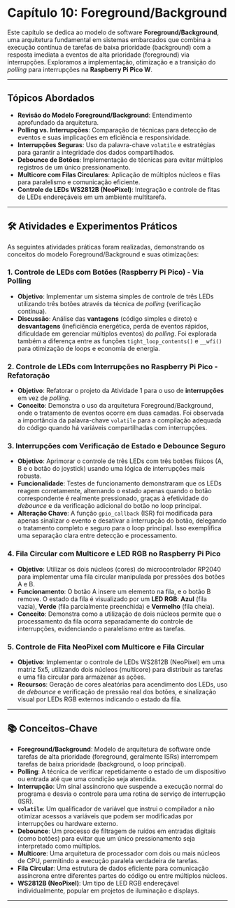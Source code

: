 # Capítulo 10: Foreground/Background

Este capítulo se dedica ao modelo de software **Foreground/Background**, uma arquitetura fundamental em sistemas embarcados que combina a execução contínua de tarefas de baixa prioridade (background) com a resposta imediata a eventos de alta prioridade (foreground) via interrupções. Exploramos a implementação, otimização e a transição do *polling* para interrupções na **Raspberry Pi Pico W**.

---

## Tópicos Abordados

* **Revisão do Modelo Foreground/Background**: Entendimento aprofundado da arquitetura.
* **Polling vs. Interrupções**: Comparação de técnicas para detecção de eventos e suas implicações em eficiência e responsividade.
* **Interrupções Seguras**: Uso da palavra-chave `volatile` e estratégias para garantir a integridade dos dados compartilhados.
* **Debounce de Botões**: Implementação de técnicas para evitar múltiplos registros de um único pressionamento.
* **Multicore com Filas Circulares**: Aplicação de múltiplos núcleos e filas para paralelismo e comunicação eficiente.
* **Controle de LEDs WS2812B (NeoPixel)**: Integração e controle de fitas de LEDs endereçáveis em um ambiente multitarefa.

---

## 🛠️ Atividades e Experimentos Práticos

As seguintes atividades práticas foram realizadas, demonstrando os conceitos do modelo Foreground/Background e suas otimizações:

### 1. Controle de LEDs com Botões (Raspberry Pi Pico) - Via Polling

* **Objetivo**: Implementar um sistema simples de controle de três LEDs utilizando três botões através da técnica de *polling* (verificação contínua).
* **Discussão**: Análise das **vantagens** (código simples e direto) e **desvantagens** (ineficiência energética, perda de eventos rápidos, dificuldade em gerenciar múltiplos eventos) do *polling*. Foi explorada também a diferença entre as funções `tight_loop_contents()` e `__wfi()` para otimização de loops e economia de energia.

### 2. Controle de LEDs com Interrupções no Raspberry Pi Pico - Refatoração

* **Objetivo**: Refatorar o projeto da Atividade 1 para o uso de **interrupções** em vez de *polling*.
* **Conceito**: Demonstra o uso da arquitetura Foreground/Background, onde o tratamento de eventos ocorre em duas camadas. Foi observada a importância da palavra-chave `volatile` para a compilação adequada do código quando há variáveis compartilhadas com interrupções.

### 3. Interrupções com Verificação de Estado e Debounce Seguro

* **Objetivo**: Aprimorar o controle de três LEDs com três botões físicos (A, B e o botão do joystick) usando uma lógica de interrupções mais robusta.
* **Funcionalidade**: Testes de funcionamento demonstraram que os LEDs reagem corretamente, alternando o estado apenas quando o botão correspondente é realmente pressionado, graças à efetividade do *debounce* e da verificação adicional do botão no loop principal.
* **Alteração Chave**: A função `gpio_callback` (ISR) foi modificada para apenas sinalizar o evento e desativar a interrupção do botão, delegando o tratamento completo e seguro para o loop principal. Isso exemplifica uma separação clara entre detecção e processamento.

### 4. Fila Circular com Multicore e LED RGB no Raspberry Pi Pico

* **Objetivo**: Utilizar os dois núcleos (cores) do microcontrolador RP2040 para implementar uma fila circular manipulada por pressões dos botões A e B.
* **Funcionamento**: O botão A insere um elemento na fila, e o botão B remove. O estado da fila é visualizado por um **LED RGB**: **Azul** (fila vazia), **Verde** (fila parcialmente preenchida) e **Vermelho** (fila cheia).
* **Conceito**: Demonstra como a utilização de dois núcleos permite que o processamento da fila ocorra separadamente do controle de interrupções, evidenciando o paralelismo entre as tarefas.

### 5. Controle de Fita NeoPixel com Multicore e Fila Circular

* **Objetivo**: Implementar o controle de LEDs WS2812B (NeoPixel) em uma matriz 5x5, utilizando dois núcleos (multicore) para distribuir as tarefas e uma fila circular para armazenar as ações.
* **Recursos**: Geração de cores aleatórias para acendimento dos LEDs, uso de *debounce* e verificação de pressão real dos botões, e sinalização visual por LEDs RGB externos indicando o estado da fila.

---

## 📚 Conceitos-Chave

* **Foreground/Background**: Modelo de arquitetura de software onde tarefas de alta prioridade (foreground, geralmente ISRs) interrompem tarefas de baixa prioridade (background, o loop principal).
* **Polling**: A técnica de verificar repetidamente o estado de um dispositivo ou entrada até que uma condição seja atendida.
* **Interrupção**: Um sinal assíncrono que suspende a execução normal do programa e desvia o controle para uma rotina de serviço de interrupção (ISR).
* **`volatile`**: Um qualificador de variável que instrui o compilador a não otimizar acessos a variáveis que podem ser modificadas por interrupções ou hardware externo.
* **Debounce**: Um processo de filtragem de ruídos em entradas digitais (como botões) para evitar que um único pressionamento seja interpretado como múltiplos.
* **Multicore**: Uma arquitetura de processador com dois ou mais núcleos de CPU, permitindo a execução paralela verdadeira de tarefas.
* **Fila Circular**: Uma estrutura de dados eficiente para comunicação assíncrona entre diferentes partes do código ou entre múltiplos núcleos.
* **WS2812B (NeoPixel)**: Um tipo de LED RGB endereçável individualmente, popular em projetos de iluminação e displays.

---